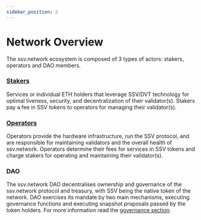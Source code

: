 ```yaml
---
sidebar_position: 2
---
```


# Network Overview

The ssv.network ecosystem is composed of 3 types of actors: stakers, operators and DAO members.

### [Stakers](../../stakers)    

Services or individual ETH holders that leverage SSV/DVT technology for optimal liveness, security, and decentralization of their validator(s). Stakers pay a fee in SSV tokens to operators for managing their validator(s).

### [Operators](../../operators)

Operators provide the hardware infrastructure, run the SSV protocol, and are responsible for maintaining validators and the overall health of ssv.network. Operators determine their fees for services in SSV tokens and charge stakers for operating and maintaining their validator(s).

### DAO

The ssv.network DAO decentralises ownership and governance of the ssv.network protocol and treasury, with SSV being the native token of the network. DAO exercises its mandate by two main mechanisms, executing governance functions and executing snapshot proposals passed by the token holders. For more information read the [governance section](governance.md).



